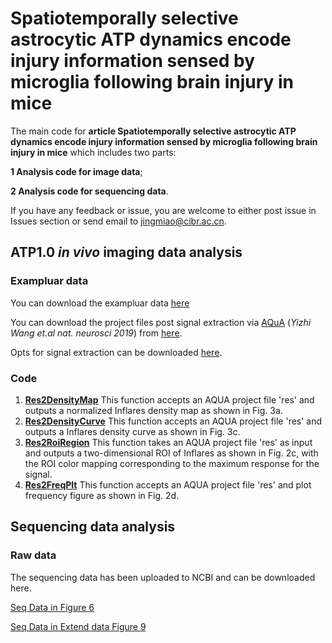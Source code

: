 # Spatiotemporally selective astrocytic ATP dynamics encode injury information sensed by microglia following brain injury in mice
The main code for **article Spatiotemporally selective astrocytic ATP dynamics encode injury information sensed by microglia following brain injury in mice**
which includes two parts: 

**1 Analysis code for image data**; 

**2 Analysis code for sequencing data**.

If you have any feedback or issue, you are welcome to either post issue in Issues section or send email to jingmiao@cibr.ac.cn.

## ATP1.0 *in vivo* imaging data analysis

### Exampluar data

You can download the exampluar data [here](\ABCD.tif) 

You can download the project files post signal extraction via [AQuA](https://github.com/yu-lab-vt/AQuA) (*Yizhi Wang et.al nat. neurosci 2019*)  from [here](\ABCD.mat).

Opts for signal extraction can be downloaded [here](/OptsOfAqua.csv).

### Code 

1. [**Res2DensityMap**](/Res2DensityMap.m) This function accepts an AQUA project file 'res' and outputs a normalized Inflares density map as shown in Fig. 3a.
2. [**Res2DensityCurve**](/Res2DensityCurve.m) This function accepts an AQUA project file 'res' and outputs a Inflares density curve as shown in Fig. 3c.
3. [**Res2RoiRegion**](/Res2RoiRegion.m) This function takes an AQUA project file 'res' as input and outputs a two-dimensional ROI of Inflares as shown in Fig. 2c, with the ROI color mapping corresponding to the maximum response for the signal.
4. [**Res2FreqPlt**](/Res2FreqPlt.m) This function accepts an AQUA project file 'res' and plot frequency figure as shown in Fig. 2d.

## Sequencing data analysis
### Raw data
The sequencing data has been uploaded to NCBI and can be downloaded here. 

[Seq Data in Figure 6](https://trace.ncbi.nlm.nih.gov/Traces/?view=study&acc=SRP501521)

[Seq Data in Extend data Figure 9](https://trace.ncbi.nlm.nih.gov/Traces/?view=study&acc=SRP501522)



